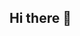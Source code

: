 ## Hi there 👋

<!--
![Your GitHub stats](https://github-readme-stats.vercel.app/api?username=SiwenLi666&show_icons=true&theme=tokyonight)

![Top Langs](https://github-readme-stats.vercel.app/api/top-langs/?username=SiwenLi666&layout=compact&theme=tokyonight)

- 🔭 I’m currently working on ...
- 🌱 I’m currently learning ...
- 👯 I’m looking to collaborate on ...
- 🤔 I’m looking for help with ...
- 💬 Ask me about ...
- 📫 How to reach me: ...
- 😄 Pronouns: ...
- ⚡ Fun fact: ...
-->
